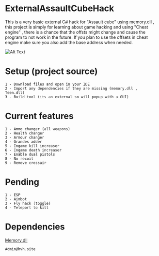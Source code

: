 # ExternalAssaultCubeHack

This is a very basic external C# hack for "Assault cube" using memory.dll , this project is simply for learning about game hacking and using "Cheat engine" , there is a chance that the offsts might change and cause the program to not work in the future. If you plan to use the offsets in cheat engine make sure you also add the base address when needed.

![Alt Text](https://media.giphy.com/media/upF7gdOEE7E9KXyVpF/giphy.gif)



# Setup (project source)
```
1 - Download files and open in your IDE
2 - Import any dependencies if they are missing (memory.dll , Teen.dll)
3 - Build tool (its an external so will popup with a GUI)
```

# Current features
```
1 - Ammo changer (all weapons)
2 - Health changer 
3 - Armour changer
4 - Grandes adder 
5 - Ingame kill increaser
6 - Ingame death increaser
7 - Enable dual pistols
8 - No recoil
9 - Remove crossair 
```

# Pending
```
1 - ESP
2 - Aimbot
3 - Fly hack (toggle)
4 - Teleport to kill
```



# Dependencies
[Memory.dll](https://www.nuget.org/packages/Memory.dll.x86/)

```
Admin@hvh.site
```
